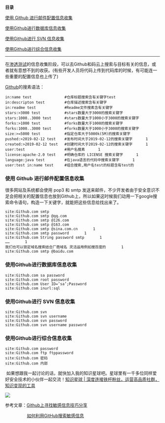 **目录**

[使用 Github 进行邮件配置信息收集](#t0 "使用 Github 进行邮件配置信息收集")

[使用Github进行数据库信息收集](#t1 "使用Github进行数据库信息收集")

[使用Github进行 SVN 信息收集](#t2 "使用Github进行 SVN 信息收集")

[使用Github进行综合信息收集](#t3 "使用Github进行综合信息收集")

* * *

在[渗透测试](https://so.csdn.net/so/search?q=%E6%B8%97%E9%80%8F%E6%B5%8B%E8%AF%95&spm=1001.2101.3001.7020)的信息收集阶段，可以去Github和码云上搜索与目标有关的信息，或者就有意想不到的收获。(有些开发人员将代码上传到代码库的时候，有可能连一些重要的配置信息也上传了)

[Github](https://so.csdn.net/so/search?q=Github&spm=1001.2101.3001.7020)的搜素语法：

```
in:name test               #仓库标题搜索含有关键字test      
in:descripton test         #仓库描述搜索含有关键字      
in:readme test             #Readme文件搜素含有关键字      
stars:>3000 test           #stars数量大于3000的搜索关键字      
stars:1000..3000 test      #stars数量大于1000小于3000的搜索关键字      
forks:>1000 test           #forks数量大于1000的搜索关键字      
forks:1000..3000 test      #forks数量大于1000小于3000的搜索关键字      
size:>=5000 test           #指定仓库大于5000k(5M)的搜索关键字      
pushed:>2019-02-12 test    #发布时间大于2019-02-12的搜索关键字      1
created:>2019-02-12 test   #创建时间大于2019-02-12的搜索关键字      1
user:test                  #用户名搜素      1
license:apache-2.0 test    #明确仓库的 LICENSE 搜索关键字      1
language:java test         #在java语言的代码中搜索关键字      1
user:test in:name test     #组合搜索,用户名test的标题含有test的
```


### 使用 Github 进行邮件配置信息收集

很多网站及系统都会使用 pop3 和 smtp 发送来邮件，不少开发者由于安全意识不足会把相关的配置信息也放到Github上，所以如果这时候我们动用一下google搜索命令语句，构造一下关键字，就能把这些信息给找出来了。

```
site:Github.com smtp       
site:Github.com smtp @qq.com       
site:Github.com smtp @126.com       
site:Github.com smtp @163.com       
site:Github.com smtp @sina.com.cn       1
site:Github.com smtp password       1
site:Github.com String password smtp       1
……       1
我们也可以锁定域名搜索结合厂商域名 灵活运用例如搜百度的       1
site:Github.com smtp @baidu.com
```


### 使用Github进行数据库信息收集

```
site:Github.com sa password       
site:Github.com root password       
site:Github.com User ID=’sa’;Password       
site:Github.com inurl:sql
```


### 使用Github进行 SVN 信息收集

```
site:Github.com svn       
site:Github.com svn username       
site:Github.com svn password       
site:Github.com svn username password
```


### 使用Github进行综合信息收集

```
site:Github.com password       
site:Github.com ftp ftppassword       
site:Github.com 密码       
site:Github.com 内部
```


 如果想跟我一起讨论的话，就快加入我的知识星球吧。星球里有一千多位同样爱好安全技术的小伙伴一起交流！[知识星球 | 深度连接铁杆粉丝，运营高品质社群，知识变现的工具](https://wx.zsxq.com/dweb2/index/group/88514121251242 "知识星球 | 深度连接铁杆粉丝，运营高品质社群，知识变现的工具")

![](https://img-blog.csdnimg.cn/1219ed79e9ed449d85d27b732cda5ea6.jpg)

参考文章：[Github上寻找敏感信息技巧分享](https://blog.csdn.net/zyhj2010/article/details/45064903 "Github上寻找敏感信息技巧分享")

                  [如何利用GitHub搜索敏感信息](https://blog.csdn.net/xiaoi123/article/details/85121827 "如何利用GitHub搜索敏感信息")
